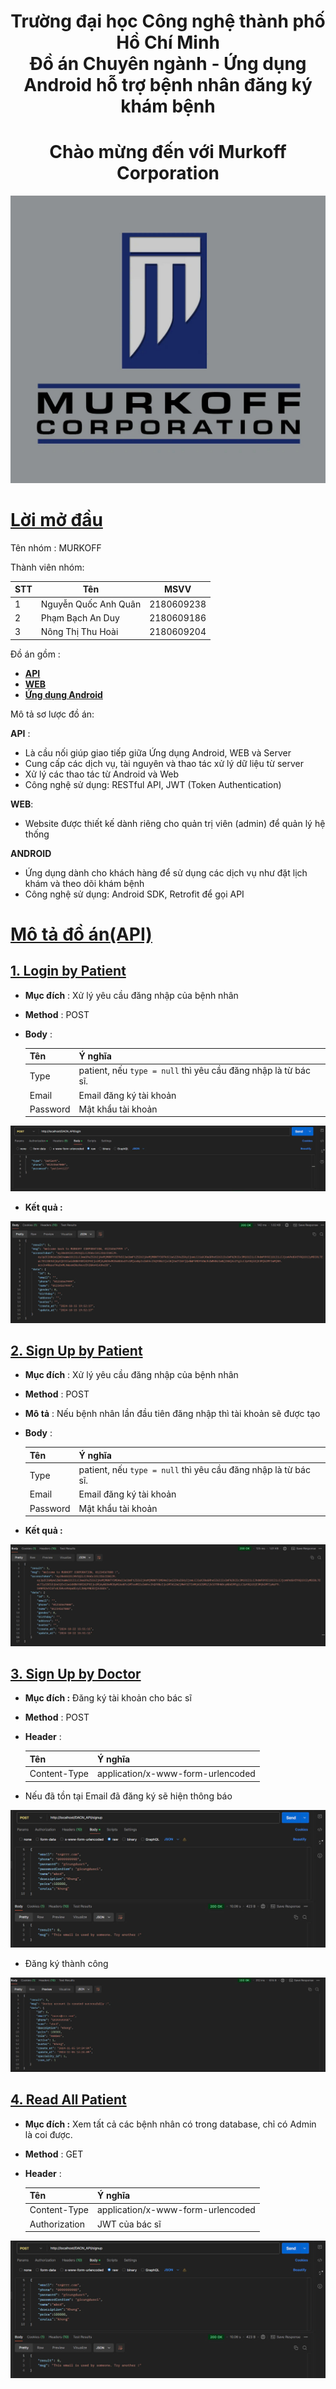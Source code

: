 <h1 align="center"> Trường đại học Công nghệ thành phố Hồ Chí Minh <br/>
    Đồ án Chuyên ngành - 
    Ứng dụng Android hỗ trợ bệnh nhân đăng ký khám bệnh 
</h1>

<h1 align ="center"> Chào mừng đến với Murkoff Corporation</h1>

<p align="center">
    <img src="./photo/647b1d392e6a9734ce7b.jpg">
</p>



# [**Lời mở đầu**](#lời-mở-đầu)

Tên nhóm : MURKOFF

Thành viên nhóm:

|STT|Tên|MSVV|
|---|---|----|
|1|Nguyễn Quốc Anh Quân|2180609238|
|2|Phạm Bạch An Duy|2180609186|
|3|Nông Thị Thu Hoài|2180609204|


Đồ án gồm :
* [**API**](#)
* [**WEB**](https://github.com/QuanNguyenD/DACN_WEB)
* [**Ứng dụng Android**](https://github.com/duypham666/DACN_MURKOFF_CARE_ANDROID)

Mô tả sơ lược đồ án:

**API** : 
- Là cầu nối giúp giao tiếp giữa Ứng dụng Android, WEB và Server
- Cung cấp các dịch vụ, tài nguyên và thao tác xử lý dữ liệu từ server
- Xử lý các thao tác từ Android và Web
- Công nghệ sử dụng: RESTful API, JWT (Token Authentication) 

**WEB**:
- Website được thiết kế dành riêng cho quản trị viên (admin) để quản lý hệ thống

**ANDROID**
- Ứng dụng dành cho khách hàng để sử dụng các dịch vụ như đặt lịch khám và theo dõi khám bệnh
- Công nghệ sử dụng: Android SDK, Retrofit để gọi API


# [**Mô tả đồ án(API)**](#mô-tả-đồ-án)

## [**1. Login by Patient**](#login-by-patient)

- **Mục đích** : Xử lý yêu cầu đăng nhập của bệnh nhân
- **Method** : POST
- **Body** : 

    |Tên|Ý nghĩa|
    |---|----|
    |Type|patient, nếu `type = null` thì yêu cầu đăng nhập là từ bác sĩ.|
    |Email|Email đăng ký tài khoản|
    |Password|Mật khẩu tài khoản|

<p align="center">
    <img src="./photo/login_benhnhan_body.jpg">
</p>

- **Kết quả :**

<p align="center">
    <img src="./photo/ketqua_dangnhap_benhnhan.jpg">
</p>

## [**2. Sign Up by Patient**](#signup-by-patient)

- **Mục đích** : Xử lý yêu cầu đăng nhập của bệnh nhân
- **Method** : POST
- **Mô tả** : Nếu bệnh nhân lần đầu tiên đăng nhập thì tài khoản sẽ được tạo
- **Body** : 

    |Tên|Ý nghĩa|
    |---|----|
    |Type|patient, nếu `type = null` thì yêu cầu đăng nhập là từ bác sĩ.|
    |Email|Email đăng ký tài khoản|
    |Password|Mật khẩu tài khoản|

- **Kết quả :**

<p align="center">
    <img src="./photo/DangkytaikhoanBenhnhan.jpg">
</p>

## [**3. Sign Up by Doctor**](#signup-by-doctor)

- **Mục đích :** Đăng ký tài khoản cho bác sĩ 
- **Method** : POST
- **Header** :

    |Tên|Ý nghĩa|
    |---|----|
    |Content-Type|application/x-www-form-urlencoded|
- Nếu đã tồn tại Email đã đăng ký sẽ hiện thông báo 


<p align="center">
    <img src="./photo/signupDoc.jpg">
</p>

- Đăng ký thành công 

<p align="center">
    <img src="./photo/DKThanhCongDOC.jpg">
</p>

## [**4. Read All Patient**](#read-all-patient)

- **Mục đích :** Xem tất cả các bệnh nhân có trong database, chỉ có Admin là coi được.
- **Method** : GET
- **Header** :

    |Tên|Ý nghĩa|
    |---|----|
    |Content-Type|application/x-www-form-urlencoded|
    |Authorization|JWT của bác sĩ|

<p align="center">
    <img src="./photo/signupDoc.jpg">
</p>












